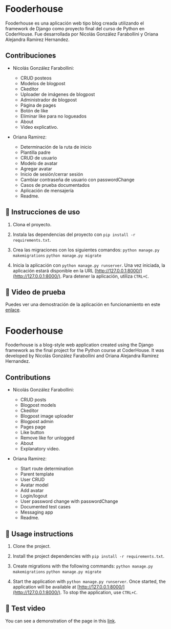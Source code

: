 # Fooderhouse

Fooderhouse es una aplicación web tipo blog creada utilizando el framework de Django como proyecto final del curso de Python en CoderHouse. Fue desarrollada por Nicolás González Farabollini y Oriana Alejandra Ramirez Hernandez.

## Contribuciones

- Nicolás González Farabollini: 
  - CRUD posteos
  - Modelos de blogpost
  - Ckeditor
  - Uploader de imágenes de blogpost
  - Administrador de blogpost
  - Página de pages
  - Botón de like
  - Eliminar like para no logueados
  - About
  - Video explicativo.

- Oriana Ramirez: 
  - Determinación de la ruta de inicio
  - Plantilla padre
  - CRUD de usuario
  - Modelo de avatar
  - Agregar avatar
  - Inicio de sesión/cerrar sesión
  - Cambiar contraseña de usuario con passwordChange
  - Casos de prueba documentados
  - Aplicación de mensajería
  - Readme.

## 🚀 Instrucciones de uso

1. Clona el proyecto.
2. Instala las dependencias del proyecto con `pip install -r requirements.txt`.
3. Crea las migraciones con los siguientes comandos:
`python manage.py makemigrations`
`python manage.py migrate`

4. Inicia la aplicación con `python manage.py runserver`. Una vez iniciada, la aplicación estará disponible en la URL [http://127.0.0.1:8000/](http://127.0.0.1:8000/). Para detener la aplicación, utiliza `CTRL+C`.

## 🎥 Video de prueba

Puedes ver una demostración de la aplicación en funcionamiento en este [enlace](https://www.youtube.com/watch?v=HkcckH1KV5Y).

##
##

# Fooderhouse

Fooderhouse is a blog-style web application created using the Django framework as the final project for the Python course at CoderHouse. It was developed by Nicolás González Farabollini and Oriana Alejandra Ramirez Hernandez.

## Contributions

- Nicolás González Farabollini: 
  - CRUD posts
  - Blogpost models
  - Ckeditor
  - Blogpost image uploader
  - Blogpost admin
  - Pages page
  - Like button
  - Remove like for unlogged
  - About
  - Explanatory video.

- Oriana Ramirez: 
  - Start route determination
  - Parent template
  - User CRUD
  - Avatar model
  - Add avatar
  - Login/logout
  - User password change with passwordChange
  - Documented test cases
  - Messaging app
  - Readme.

## 🚀 Usage instructions

1. Clone the project.
2. Install the project dependencies with `pip install -r requirements.txt`.
3. Create migrations with the following commands:
`python manage.py makemigrations`
`python manage.py migrate`

4. Start the application with `python manage.py runserver`. Once started, the application will be available at [http://127.0.0.1:8000/](http://127.0.0.1:8000/). To stop the application, use `CTRL+C`.

## 🎥 Test video

You can see a demonstration of the page in this [link](https://www.youtube.com/watch?v=HkcckH1KV5Y).